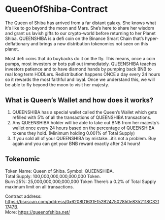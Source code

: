 # QueenOfShiba-Contract


The Queen of Shiba has arrived from a far distant galaxy. She knows what it's like to go beyond the moon and Mars. She’s here to share her wisdom and grant us lavish gifts to our crypto-world before returning to her Planet Shiba. QUEENSHIBA is a defi coin on the Binance Smart Chain that’s hyper-deflationary and brings a new distribution tokenomics not seen on this planet.

Most defi coins that do buybacks do it on the fly. This means, once a coin pumps, most investors or bots pull out immediately. QUEENSHIBA teaches investors patience and to have diamond hands by pumping back BNB to real long term HODLers. Redistribution happens ONCE a day every 24 hours so it rewards the most faithful and loyal. Once we understand this, we will be able to fly beyond the moon to visit her majesty.


## What is Queen’s Wallet and how does it works?
1. QUEENSHIBA has a special wallet called the Queen’s Wallet which gets refilled with 5% of all the transactions of QUEENSHIBA transactions.  
2. Any QUEENSHIBA holder will be able to take out BNB from her majesty’s wallet once every 24 hours based on the percentage of QUEENSHIBA tokens they hold. (Minimum holding 0.001% of Total Supply)
3. If you sold all of your QUEENSHIBA by mistake...it’s not a problem. Buy again and you can get your BNB reward exactly after 24 hours!

## Tokenomic
Token Name: Queen of Shiba. 
Symbol: QUEENSHIBA.  
Total Supply: 100,000,000,000,000,000 Token.  
Burn 25%: 25,000,000,000,000,000 Token
There’s a 0.2% of Total Supply maximum limit on all transactions.  

Contract address: https://bscscan.com/address/0x6208D1631Ef52B247502850e8352118C32f1747B.  
More: https://queenofshiba.net/



